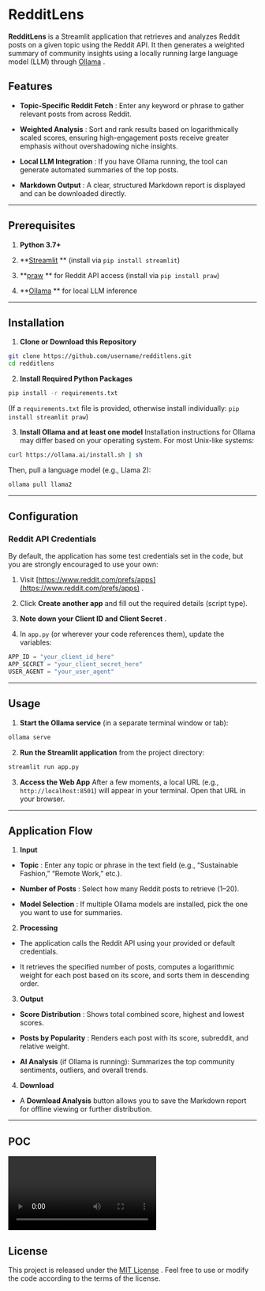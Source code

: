 # RedditLens 
**RedditLens**  is a Streamlit application that retrieves and analyzes Reddit posts on a given topic using the Reddit API. It then generates a weighted summary of community insights using a locally running large language model (LLM) through [Ollama](https://ollama.ai/) .
## Features 
 
- **Topic-Specific Reddit Fetch** : Enter any keyword or phrase to gather relevant posts from across Reddit.
 
- **Weighted Analysis** : Sort and rank results based on logarithmically scaled scores, ensuring high-engagement posts receive greater emphasis without overshadowing niche insights.
 
- **Local LLM Integration** : If you have Ollama running, the tool can generate automated summaries of the top posts.
 
- **Markdown Output** : A clear, structured Markdown report is displayed and can be downloaded directly.


---


## Prerequisites 
 
1. **Python 3.7+**
 
2. **[Streamlit](https://streamlit.io/) **  (install via `pip install streamlit`)
 
3. **[praw](https://pypi.org/project/praw/) **  for Reddit API access (install via `pip install praw`)
 
4. **[Ollama](https://ollama.ai/) **  for local LLM inference


---


## Installation 
 
1. **Clone or Download this Repository** 

```bash
git clone https://github.com/username/redditlens.git
cd redditlens
```
 
2. **Install Required Python Packages** 

```bash
pip install -r requirements.txt
```
(If a `requirements.txt` file is provided, otherwise install individually: `pip install streamlit praw`)
 
3. **Install Ollama and at least one model** 
Installation instructions for Ollama may differ based on your operating system. For most Unix-like systems:

```bash
curl https://ollama.ai/install.sh | sh
```

Then, pull a language model (e.g., Llama 2):


```bash
ollama pull llama2
```


---


## Configuration 

### Reddit API Credentials 

By default, the application has some test credentials set in the code, but you are strongly encouraged to use your own:
 
1. Visit [https://www.reddit.com/prefs/apps](https://www.reddit.com/prefs/apps) .
 
2. Click **Create another app**  and fill out the required details (script type).
 
3. **Note down your Client ID and Client Secret** .
 
4. In `app.py` (or wherever your code references them), update the variables:

```python
APP_ID = "your_client_id_here"
APP_SECRET = "your_client_secret_here"
USER_AGENT = "your_user_agent"
```


---


## Usage 
 
1. **Start the Ollama service**  (in a separate terminal window or tab):

```bash
ollama serve
```
 
2. **Run the Streamlit application**  from the project directory:

```bash
streamlit run app.py
```
 
3. **Access the Web App** 
After a few moments, a local URL (e.g., `http://localhost:8501`) will appear in your terminal. Open that URL in your browser.


---


## Application Flow 
 
1. **Input**  
  - **Topic** : Enter any topic or phrase in the text field (e.g., “Sustainable Fashion,” “Remote Work,” etc.).
 
  - **Number of Posts** : Select how many Reddit posts to retrieve (1–20).
 
  - **Model Selection** : If multiple Ollama models are installed, pick the one you want to use for summaries.
 
2. **Processing** 
  - The application calls the Reddit API using your provided or default credentials.

  - It retrieves the specified number of posts, computes a logarithmic weight for each post based on its score, and sorts them in descending order.
 
3. **Output**  
  - **Score Distribution** : Shows total combined score, highest and lowest scores.
 
  - **Posts by Popularity** : Renders each post with its score, subreddit, and relative weight.
 
  - **AI Analysis**  (if Ollama is running): Summarizes the top community sentiments, outliers, and overall trends.
 
4. **Download**  
  - A **Download Analysis**  button allows you to save the Markdown report for offline viewing or further distribution.


---


## POC 

![Demo Video](./example/urban_gardening.mov)


## License 
This project is released under the [MIT License]() . Feel free to use or modify the code according to the terms of the license.

